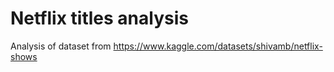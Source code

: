 # Netflix titles analysis
Analysis of dataset from https://www.kaggle.com/datasets/shivamb/netflix-shows